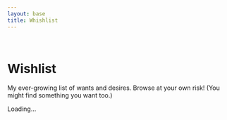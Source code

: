 ```yaml
---
layout: base
title: Whishlist
---
```


<br/>

# Wishlist
My ever-growing list of wants and desires. Browse at your own risk! (You might find something you want too.)



<div id="wishlist-container">
  <div id="wishlist-container__list" class="row">  
    <div class="col-auto w-75">
        <div class="spinner-border" role="status">
            <span class="visually-hidden">Loading...</span>
        </div>
    </div>
    </div>
</div>


<!-- Template for the product card -->
<script id="product-card-template" type="text/template">
  <div class="col-auto">
  <div class="card mb-3" style="max-width: 540px;">
    <div class="row g-0">
      <div class="col-md-4">
        <a href="{{productUrl}}" target="_blank">
          {{imageHtml}}
          </a>
        </div>
        <div class="col-md-8">
          <div class="card-body">
            <h5 class="card-title h6">{{title}}</h5>
            <p class="card-text">{{description}}</p>
            <a class="icon-link icon-link-hover fs-6" style="--bs-icon-link-transform: translate3d(0, -.125rem, 0);" href="{{productUrl}}" target="_blank">
              <svg xmlns="http://www.w3.org/2000/svg" width="16" height="16" fill="currentColor" class="bi bi-box-seam" viewBox="0 0 16 16">
  <path d="M8.186 1.113a.5.5 0 0 0-.372 0L1.846 3.5l2.404.961L10.404 2zm3.564 1.426L5.596 5 8 5.961 14.154 3.5zm3.25 1.7-6.5 2.6v7.922l6.5-2.6V4.24zM7.5 14.762V6.838L1 4.239v7.923zM7.443.184a1.5 1.5 0 0 1 1.114 0l7.129 2.852A.5.5 0 0 1 16 3.5v8.662a1 1 0 0 1-.629.928l-7.185 2.874a.5.5 0 0 1-.372 0L.63 13.09a1 1 0 0 1-.63-.928V3.5a.5.5 0 0 1 .314-.464z"/>
</svg>
              Go to product page
            </a>


          </div>
        </div>
      </div>
  </div>
  </div>
</script>


<script>
  const boardUrl = 'https://trello.com/b/NjOxqya1.json';
  const awsWishlistUrl = 'https://get-my-whishlist.dassolucas.workers.dev/';

  // Function to fetch JSON data
  async function fetchJson(url) {
    const response = await fetch(url);
    if (!response.ok) {
      throw new Error(`HTTP error! Status: ${response.status}`);
    }
    return response.json();
  }

  // Function to fetch HTML data
  async function fetchHtml(url) {
    const response = await fetch(url);
    if (!response.ok) {
      throw new Error(`HTTP error! Status: ${response.status}`);
    }
    return response.text();
  }

  // Function to process Trello data
  async function processTrelloData() {
    try {
      const boardData = await fetchJson(boardUrl);
      if (boardData.lists && boardData.lists.length > 0) {
        const firstListId = boardData.lists[0].id;
        return boardData.cards.filter(card => card.idList === firstListId).map(card => {
          let description = card.desc || '';
          let url = '';
          const urlRegex = /(https?:\/\/[^\s]+)/g;
          const urlMatch = description.match(urlRegex);

          if (urlMatch && urlMatch.length > 0) {
            url = urlMatch[0];
            description = description.replace(url, '').trim();
          }

          let thumb = null;
          if (card.attachments && card.attachments.length > 0) {
            const imageAttachment = card.attachments.find(attachment => attachment.url && attachment.name);
            if (imageAttachment) {
              thumb = imageAttachment.url;
            }
          }

          return {
            title: card.name,
            description: description,
            url: url,
            thumb: thumb
          };
        });
      } else {
        console.warn("No lists found on the Trello board.");
        return [];
      }
    } catch (error) {
      console.error('Error fetching or processing Trello data:', error);
      return [];
    }
  }

  // Function to process AWS wishlist data
  async function processAwsWishlistData() {
    try {
      const html = await fetchHtml(awsWishlistUrl);
      return parseWishlistItems(html);
    } catch (error) {
      console.error('Error fetching or processing AWS wishlist data:', error);
      return [];
    }
  }

  // Function to parse AWS wishlist HTML
  function parseWishlistItems(html) {
    const items = [];
    const parser = new DOMParser();
    const doc = parser.parseFromString(html, 'text/html');

    const productList = doc.getElementById('wl-item-view');
    if (!productList) {
      console.log('Could not find <div id="wl-item-view"');
      return items;
    }

    const itemElements = productList.querySelectorAll('li.g-item-sortable');

    itemElements.forEach(itemElement => {
      const item = {};

      // Extract image URL and title
      const imgElement = itemElement.querySelector('img');
      if (imgElement) {
        item.thumb = imgElement.getAttribute('src');
        item.title = imgElement.getAttribute('alt');

        // Cleanup the image URL
        if (item.thumb) {
          const dotIndex = item.thumb.indexOf('._');
          if (dotIndex !== -1) {
            item.thumb = item.thumb.substring(0, dotIndex) + item.thumb.substring(item.thumb.lastIndexOf('.'));
          }
        }
      } else {
        item.thumb = null;
        item.title = null;
      }

      // Extract product URL
      const linkElement = itemElement.querySelector('a.a-link-normal');
      if (linkElement) {
        item.url = linkElement.getAttribute('href');
        item.url = item.url.startsWith('/') ? `https://www.amazon.com${item.url}` : item.url;
      } else {
        item.url = null;
      }

      item.description = null; // Description is not available

      items.push({ title: item.title, description: item.description, url: item.url, thumb: item.thumb });
    });

    return items;
  }

  // Function to render the combined product list
  async function renderProductList() {
    const wishlistContainer = document.getElementById('wishlist-container__list');
    if (!wishlistContainer) {
      console.error("Element with ID 'wishlist-container' not found.");
      return;
    }

    try {
      const trelloProducts = await processTrelloData();
      const awsProducts = await processAwsWishlistData();

      // Merge the two product lists
      const combinedProducts = [...trelloProducts, ...awsProducts];

      // Get the template
      const template = document.getElementById('product-card-template').textContent;

      // Render the products as HTML
      let cardsListHtml = '';
      combinedProducts.forEach(product => {
        // Create the image tag
        const imageHtml = product.thumb ? `<img src="${product.thumb}" class="card-img-left w-100" alt="${product.title}" style="max-height: 170px;">` : '';

        // Populate the template with data
        let cardHtml = template.replace('{{imageHtml}}', imageHtml)
                               .replace('{{title}}', product.title || '')
                               .replace('{{description}}', product.description || '')
                               .replace('{{productUrl}}', product.url);

        cardsListHtml += cardHtml;
      });

      wishlistContainer.innerHTML = cardsListHtml;

    } catch (error) {
      console.error('Error rendering product list:', error);
      wishlistContainer.innerHTML = `<p>Error loading wishlist. Check the console for details.</p>`;
    }
  }

  // Call the render function
  renderProductList();
</script>